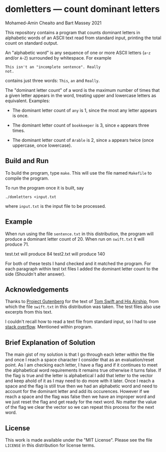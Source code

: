 # domletters — count dominant letters
Mohamed-Amin Cheaito and Bart Massey 2021

This repository contains a program that counts dominant
letters in alphabetic words of an ASCII text read from
standard input, printing the total count on standard output.

An "alphabetic word" is any sequence of one or more
ASCII letters (`a`-`z` and/or `A`-`Z`) surrounded by
whitespace. For example

    This isn't an "incomplete sentence". Really
    not.

contains just three words: `This`, `an` and `Really`.

The "dominant letter count" of a word is the maximum number of
times that a given letter appears in the word, treating
upper and lowercase letters as equivalent. Examples:

* The dominant letter count of `any` is 1, since the most any
  letter appears is once.

* The dominant letter count of `bookkeeper` is 3, since `e`
  appears three times.

* The dominant letter count of `Arable` is 2, since `a`
  appears twice (once uppercase, once lowercase).

## Build and Run

To build the program, type `make`. This will use the file
named `Makefile` to compile the program.

To run the program once it is built, say

    ./domletters <input.txt

where `input.txt` is the input file to be processed.

## Example

When run using the file `sentence.txt` in this distribution,
the program will produce a dominant letter count of 20. When
run on `swift.txt` it will produce 71.


test.txt will produce 84
test2.txt will produce 140

For both of these tests I hand checked and it matched the program. For each
paragraph within test txt files I added the dominant letter count to the side
(Shouldn't alter answer).


## Acknowledgements

Thanks to [Project Gutenberg](http://gutenberg.org) for the
text of
[Tom Swift and His Airship](https://www.gutenberg.org/cache/epub/3005/pg3005.txt),
from which the file `swift.txt` in this distribution was
taken. The test files also use excerpts from this text.

I couldn't recall how to read a text file from standard input, so I had to use
[stack overflow](https://stackoverflow.com/questions/25985639/passing-text-file-to-standard-input).
Mentioned within program.

## Brief Explanation of Solution

The main gist of my solution is that I go through each letter within the file
and once I reach a space character I consider that as an evaluation/reset point.
As I am checking each letter, I have a flag and if it continues to meet the
alphabetical word requirements it remains true otherwise it turns false. If the flag is true and the letter is
alphabetical I add that letter to the vector and keep ahold of it as I may need
to do more with it later. Once I reach a space and the flag is still true then we had
an alphabetic word and need to account for the dominant letter and add its
occurences. However if we reach a space and the flag was false then we have an
improper word and we just reset the flag and get ready for the next word. No matter the 
value of the flag we clear the vector so we can repeat this process for the next word. 


## License

This work is made available under the "MIT License". Please
see the file `LICENSE` in this distribution for license
terms.
